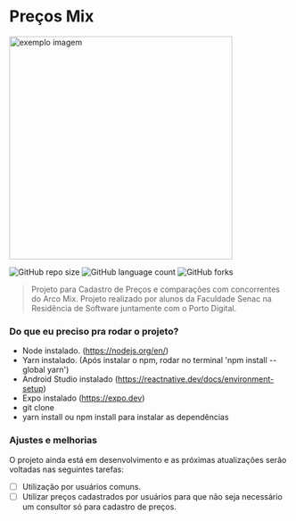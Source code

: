 <h1>Preços Mix </h1>
<img  width="400px"src="https://i.ibb.co/S5Jxj1Y/Sem-T-tulo-2-removebg-preview.png" align="center" alt="exemplo imagem">

![GitHub repo size](https://img.shields.io/github/repo-size/carloshendvpm/precosMix?style=for-the-badge)
![GitHub language count](https://img.shields.io/github/languages/count/carloshendvpm/precosMix?style=for-the-badge)
![GitHub forks](https://img.shields.io/github/forks/carloshendvpm/precosMix?style=for-the-badge)


> Projeto para Cadastro de Preços e comparações com concorrentes do Arco Mix. Projeto realizado por alunos da Faculdade Senac na Residência de Software juntamente com o Porto Digital.

### Do que eu preciso pra rodar o projeto?
- Node instalado. (https://nodejs.org/en/)
- Yarn instalado. (Após instalar o npm, rodar no terminal 'npm install --global yarn')
- Android Studio instalado (https://reactnative.dev/docs/environment-setup)
- Expo instalado (https://expo.dev)
- git clone 
- yarn install ou npm install para instalar as dependências

### Ajustes e melhorias

O projeto ainda está em desenvolvimento e as próximas atualizações serão voltadas nas seguintes tarefas:

- [ ] Utilização por usuários comuns.
- [ ] Utilizar preços cadastrados por usuários para que não seja necessário um consultor só para cadastro de preços.

